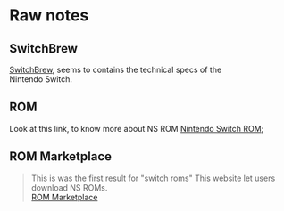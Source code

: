 # Raw notes

## SwitchBrew
[SwitchBrew](https://switchbrew.org/w/index.php?title=Main_Page), seems to contains the technical specs of the<br /> Nintendo Switch.

## ROM
Look at this link, to know more about NS ROM [Nintendo Switch ROM](https://yuzu-emu.org/wiki/overview-of-switch-game-formats/);

## ROM Marketplace
> This is was the first result for "switch roms"
This website let users download NS ROMs.<br />
[ROM Marketplace](https://eggnsemulator.com/nintendo-switch-roms/)
